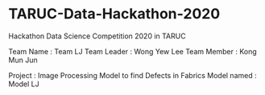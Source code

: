 # TARUC-Data-Hackathon-2020
Hackathon Data Science Competition 2020 in TARUC

Team Name : Team LJ
Team Leader : Wong Yew Lee
Team Member : Kong Mun Jun

Project : Image Processing Model to find Defects in Fabrics
Model named : Model LJ
